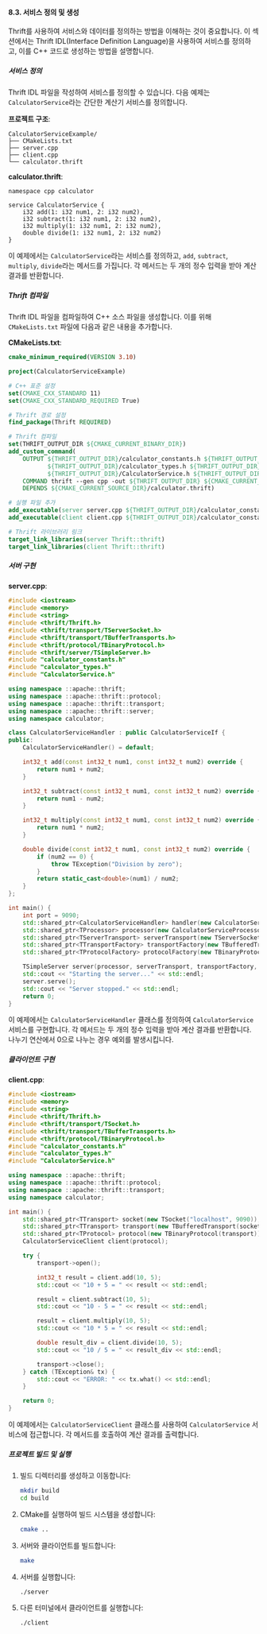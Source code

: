 #### 8.3. 서비스 정의 및 생성

Thrift를 사용하여 서비스와 데이터를 정의하는 방법을 이해하는 것이 중요합니다. 이 섹션에서는 Thrift IDL(Interface Definition Language)을 사용하여 서비스를 정의하고, 이를 C++ 코드로 생성하는 방법을 설명합니다.

##### 서비스 정의

Thrift IDL 파일을 작성하여 서비스를 정의할 수 있습니다. 다음 예제는 `CalculatorService`라는 간단한 계산기 서비스를 정의합니다.

**프로젝트 구조**:
```
CalculatorServiceExample/
├── CMakeLists.txt
├── server.cpp
├── client.cpp
└── calculator.thrift
```

**calculator.thrift**:
```thrift
namespace cpp calculator

service CalculatorService {
    i32 add(1: i32 num1, 2: i32 num2),
    i32 subtract(1: i32 num1, 2: i32 num2),
    i32 multiply(1: i32 num1, 2: i32 num2),
    double divide(1: i32 num1, 2: i32 num2)
}
```

이 예제에서는 `CalculatorService`라는 서비스를 정의하고, `add`, `subtract`, `multiply`, `divide`라는 메서드를 가집니다. 각 메서드는 두 개의 정수 입력을 받아 계산 결과를 반환합니다.

##### Thrift 컴파일

Thrift IDL 파일을 컴파일하여 C++ 소스 파일을 생성합니다. 이를 위해 `CMakeLists.txt` 파일에 다음과 같은 내용을 추가합니다.

**CMakeLists.txt**:
```cmake
cmake_minimum_required(VERSION 3.10)

project(CalculatorServiceExample)

# C++ 표준 설정
set(CMAKE_CXX_STANDARD 11)
set(CMAKE_CXX_STANDARD_REQUIRED True)

# Thrift 경로 설정
find_package(Thrift REQUIRED)

# Thrift 컴파일
set(THRIFT_OUTPUT_DIR ${CMAKE_CURRENT_BINARY_DIR})
add_custom_command(
    OUTPUT ${THRIFT_OUTPUT_DIR}/calculator_constants.h ${THRIFT_OUTPUT_DIR}/calculator_constants.cpp
           ${THRIFT_OUTPUT_DIR}/calculator_types.h ${THRIFT_OUTPUT_DIR}/calculator_types.cpp
           ${THRIFT_OUTPUT_DIR}/CalculatorService.h ${THRIFT_OUTPUT_DIR}/CalculatorService.cpp
    COMMAND thrift --gen cpp -out ${THRIFT_OUTPUT_DIR} ${CMAKE_CURRENT_SOURCE_DIR}/calculator.thrift
    DEPENDS ${CMAKE_CURRENT_SOURCE_DIR}/calculator.thrift)

# 실행 파일 추가
add_executable(server server.cpp ${THRIFT_OUTPUT_DIR}/calculator_constants.cpp ${THRIFT_OUTPUT_DIR}/calculator_types.cpp ${THRIFT_OUTPUT_DIR}/CalculatorService.cpp)
add_executable(client client.cpp ${THRIFT_OUTPUT_DIR}/calculator_constants.cpp ${THRIFT_OUTPUT_DIR}/calculator_types.cpp ${THRIFT_OUTPUT_DIR}/CalculatorService.cpp)

# Thrift 라이브러리 링크
target_link_libraries(server Thrift::thrift)
target_link_libraries(client Thrift::thrift)
```

##### 서버 구현

**server.cpp**:
```cpp
#include <iostream>
#include <memory>
#include <string>
#include <thrift/Thrift.h>
#include <thrift/transport/TServerSocket.h>
#include <thrift/transport/TBufferTransports.h>
#include <thrift/protocol/TBinaryProtocol.h>
#include <thrift/server/TSimpleServer.h>
#include "calculator_constants.h"
#include "calculator_types.h"
#include "CalculatorService.h"

using namespace ::apache::thrift;
using namespace ::apache::thrift::protocol;
using namespace ::apache::thrift::transport;
using namespace ::apache::thrift::server;
using namespace calculator;

class CalculatorServiceHandler : public CalculatorServiceIf {
public:
    CalculatorServiceHandler() = default;

    int32_t add(const int32_t num1, const int32_t num2) override {
        return num1 + num2;
    }

    int32_t subtract(const int32_t num1, const int32_t num2) override {
        return num1 - num2;
    }

    int32_t multiply(const int32_t num1, const int32_t num2) override {
        return num1 * num2;
    }

    double divide(const int32_t num1, const int32_t num2) override {
        if (num2 == 0) {
            throw TException("Division by zero");
        }
        return static_cast<double>(num1) / num2;
    }
};

int main() {
    int port = 9090;
    std::shared_ptr<CalculatorServiceHandler> handler(new CalculatorServiceHandler());
    std::shared_ptr<TProcessor> processor(new CalculatorServiceProcessor(handler));
    std::shared_ptr<TServerTransport> serverTransport(new TServerSocket(port));
    std::shared_ptr<TTransportFactory> transportFactory(new TBufferedTransportFactory());
    std::shared_ptr<TProtocolFactory> protocolFactory(new TBinaryProtocolFactory());

    TSimpleServer server(processor, serverTransport, transportFactory, protocolFactory);
    std::cout << "Starting the server..." << std::endl;
    server.serve();
    std::cout << "Server stopped." << std::endl;
    return 0;
}
```

이 예제에서는 `CalculatorServiceHandler` 클래스를 정의하여 `CalculatorService` 서비스를 구현합니다. 각 메서드는 두 개의 정수 입력을 받아 계산 결과를 반환합니다. 나누기 연산에서 0으로 나누는 경우 예외를 발생시킵니다.

##### 클라이언트 구현

**client.cpp**:
```cpp
#include <iostream>
#include <memory>
#include <string>
#include <thrift/Thrift.h>
#include <thrift/transport/TSocket.h>
#include <thrift/transport/TBufferTransports.h>
#include <thrift/protocol/TBinaryProtocol.h>
#include "calculator_constants.h"
#include "calculator_types.h"
#include "CalculatorService.h"

using namespace ::apache::thrift;
using namespace ::apache::thrift::protocol;
using namespace ::apache::thrift::transport;
using namespace calculator;

int main() {
    std::shared_ptr<TTransport> socket(new TSocket("localhost", 9090));
    std::shared_ptr<TTransport> transport(new TBufferedTransport(socket));
    std::shared_ptr<TProtocol> protocol(new TBinaryProtocol(transport));
    CalculatorServiceClient client(protocol);

    try {
        transport->open();

        int32_t result = client.add(10, 5);
        std::cout << "10 + 5 = " << result << std::endl;

        result = client.subtract(10, 5);
        std::cout << "10 - 5 = " << result << std::endl;

        result = client.multiply(10, 5);
        std::cout << "10 * 5 = " << result << std::endl;

        double result_div = client.divide(10, 5);
        std::cout << "10 / 5 = " << result_div << std::endl;

        transport->close();
    } catch (TException& tx) {
        std::cout << "ERROR: " << tx.what() << std::endl;
    }

    return 0;
}
```

이 예제에서는 `CalculatorServiceClient` 클래스를 사용하여 `CalculatorService` 서비스에 접근합니다. 각 메서드를 호출하여 계산 결과를 출력합니다.

##### 프로젝트 빌드 및 실행

1. 빌드 디렉터리를 생성하고 이동합니다:
   ```bash
   mkdir build
   cd build
   ```

2. CMake를 실행하여 빌드 시스템을 생성합니다:
   ```bash
   cmake ..
   ```

3. 서버와 클라이언트를 빌드합니다:
   ```bash
   make
   ```

4. 서버를 실행합니다:
   ```bash
   ./server
   ```

5. 다른 터미널에서 클라이언트를 실행합니다:
   ```bash
   ./client
   ```
